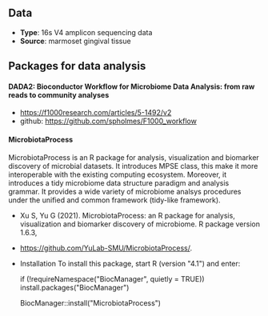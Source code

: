 ## Data
  - **Type**: 16s V4 amplicon sequencing data
  - **Source**: marmoset gingival tissue


## Packages for data analysis
#### DADA2: Bioconductor Workflow for Microbiome Data Analysis: from raw reads to community analyses 
  - https://f1000research.com/articles/5-1492/v2
  - github: https://github.com/spholmes/F1000_workflow


#### MicrobiotaProcess

MicrobiotaProcess is an R package for analysis, visualization and biomarker discovery of microbial datasets. It introduces MPSE class, this make it more interoperable with the existing computing ecosystem. Moreover, it introduces a tidy microbiome data structure paradigm and analysis grammar. It provides a wide variety of microbiome analsys procedures under the unified and common framework (tidy-like framework).

  - Xu S, Yu G (2021). MicrobiotaProcess: an R package for analysis, visualization and biomarker discovery of microbiome. R package version 1.6.3, 
  - https://github.com/YuLab-SMU/MicrobiotaProcess/.
  - Installation
     To install this package, start R (version "4.1") and enter:

    if (!requireNamespace("BiocManager", quietly = TRUE))
        install.packages("BiocManager")
    
    BiocManager::install("MicrobiotaProcess")
